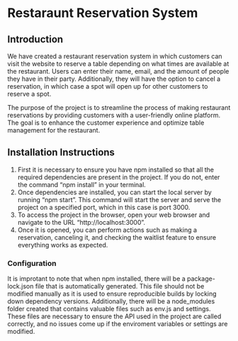 # Restaraunt Reservation System

## Introduction
We have created a restaurant reservation system in which customers can visit the website to reserve a table depending on what times are available at the restaurant. Users can enter their name, email, and the amount of people they have in their party. Additionally, they will have the option to cancel a reservation, in which case a spot will open up for other customers to reserve a spot. 

The purpose of the project is to streamline the process of making restaurant reservations by providing customers with a user-friendly online platform. The goal is to enhance the customer experience and optimize table management for the restaurant.


## Installation Instructions

1. First it is necessary to ensure you have npm installed so that all the required dependencies are present in the project. If you do not, enter the command “npm install” in your terminal. 
2. Once dependencies are installed, you can start the local server by running “npm start”.  This command will start the server and serve the project on a specified port, which in this case is port 3000.
3. To access the project in the browser, open your web browser and navigate to the URL “http://localhost:3000”.
4. Once it is opened, you can perform actions such as making a reservation, canceling it, and checking the waitlist feature to ensure everything works as expected. 


### Configuration
It is improtant to note that when npm installed, there will be a package-lock.json file that is automatically generated. This file should not be modified manually as it is used to ensure reproducible builds by locking down dependency versions. Additionally, there will be a node_modules folder created that contains valuable files such as env.js and settings. These files are necessary to ensure the API used in the project are called correctly, and no issues come up if the enviroment variables or settings are modified. 
